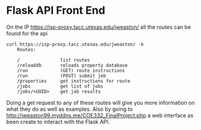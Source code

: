 # Flask API Front End
On the IP https://isp-proxy.tacc.utexas.edu/jweaston/ all the routes can be found for the api
```
curl https://isp-proxy.tacc.utexas.edu/jweaston/ -k
    Routes:

    /               list routes
    /reloaddb       reloads property database
    /run            (GET) route instructions
    /run            (POST) submit job
    /properties     get instructions for route 
    /jobs           get list of jobs
    /jobs/<UUID>    get job results
```
Doing a get request to any of these routes will give you more information on what they do as well as examples.
Also by going to http://jweaston99.myddns.me/COE332_FinalProject.php a web interface as been create to interact with the Flask API.